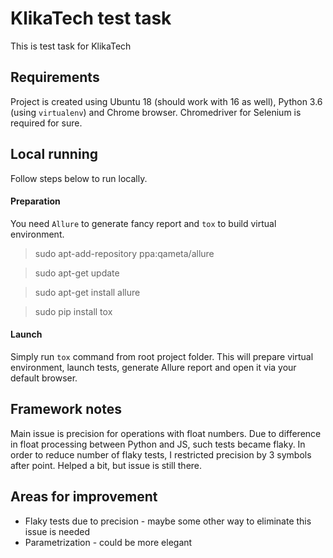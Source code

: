 # KlikaTech test task
This is test task for KlikaTech

## Requirements
Project is created using Ubuntu 18 (should work with 16 as well),
Python 3.6 (using `virtualenv`) and Chrome browser.
Chromedriver for Selenium is required for sure.

## Local running
Follow steps below to run locally.

#### Preparation
You need `Allure` to generate fancy report and `tox` to build virtual environment.

>sudo apt-add-repository ppa:qameta/allure

>sudo apt-get update 

>sudo apt-get install allure

>sudo pip install tox

#### Launch
Simply run `tox` command from root project folder. This will prepare virtual environment,
launch tests, generate Allure report and open it via your default browser.

## Framework notes
Main issue is precision for operations with float numbers. 
Due to difference in float processing between Python and JS, such tests became flaky.
In order to reduce number of flaky tests, I restricted precision by 3 symbols after point.
Helped a bit, but issue is still there.

## Areas for improvement
+ Flaky tests due to precision - maybe some other way to eliminate this issue is needed
+ Parametrization - could be more elegant
